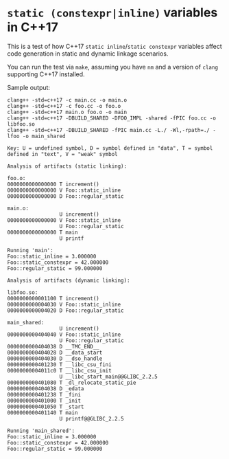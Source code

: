 # `static (constexpr|inline)` variables in C++17

This is a test of how C++17 `static inline`/`static constexpr` variables affect code generation in static and dynamic 
linkage scenarios.

You can run the test via `make`, assuming you have `nm` and a version of `clang` supporting C++17 installed.

Sample output:
```
clang++ -std=c++17 -c main.cc -o main.o
clang++ -std=c++17 -c foo.cc -o foo.o
clang++ -std=c++17 main.o foo.o -o main
clang++ -std=c++17 -DBUILD_SHARED -DFOO_IMPL -shared -fPIC foo.cc -o libfoo.so
clang++ -std=c++17 -DBUILD_SHARED -fPIC main.cc -L./ -Wl,-rpath=./ -lfoo -o main_shared

Key: U = undefined symbol, D = symbol defined in "data", T = symbol defined in "text", V = "weak" symbol

Analysis of artifacts (static linking):

foo.o:
0000000000000000 T increment()
0000000000000000 V Foo::static_inline
0000000000000000 D Foo::regular_static

main.o:
                 U increment()
0000000000000000 V Foo::static_inline
                 U Foo::regular_static
0000000000000000 T main
                 U printf

Running 'main':
Foo::static_inline = 3.000000
Foo::static_constexpr = 42.000000
Foo::regular_static = 99.000000

Analysis of artifacts (dynamic linking):

libfoo.so:
0000000000001100 T increment()
0000000000004030 V Foo::static_inline
0000000000004020 D Foo::regular_static

main_shared:
                 U increment()
0000000000404040 V Foo::static_inline
                 U Foo::regular_static
0000000000404038 D __TMC_END__
0000000000404028 D __data_start
0000000000404030 D __dso_handle
0000000000401230 T __libc_csu_fini
00000000004011c0 T __libc_csu_init
                 U __libc_start_main@@GLIBC_2.2.5
0000000000401080 T _dl_relocate_static_pie
0000000000404038 D _edata
0000000000401238 T _fini
0000000000401000 T _init
0000000000401050 T _start
0000000000401140 T main
                 U printf@@GLIBC_2.2.5

Running 'main_shared':
Foo::static_inline = 3.000000
Foo::static_constexpr = 42.000000
Foo::regular_static = 99.000000
```
